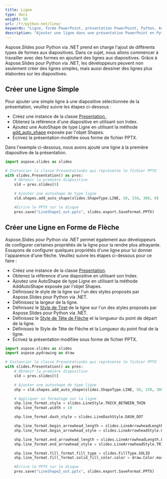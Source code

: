 ```yaml
---
title: Ligne
type: docs
weight: 50
url: /fr/python-net/line/
keywords: "Ligne, forme PowerPoint, présentation PowerPoint, Python, Aspose.Slides pour Python via .NET"
description: "Ajouter une ligne dans une présentation PowerPoint en Python"
---
```


Aspose.Slides pour Python via .NET prend en charge l'ajout de différents types de formes aux diapositives. Dans ce sujet, nous allons commencer à travailler avec des formes en ajoutant des lignes aux diapositives. Grâce à Aspose.Slides pour Python via .NET, les développeurs peuvent non seulement créer des lignes simples, mais aussi dessiner des lignes plus élaborées sur les diapositives.
## **Créer une Ligne Simple**
Pour ajouter une simple ligne à une diapositive sélectionnée de la présentation, veuillez suivre les étapes ci-dessous :

- Créez une instance de la classe [Presentation ](https://reference.aspose.com/slides/python-net/aspose.slides/presentation/).
- Obtenez la référence d'une diapositive en utilisant son Index.
- Ajoutez une AutoShape de type Ligne en utilisant la méthode [add_auto_shape](https://reference.aspose.com/slides/python-net/aspose.slides/ishapecollection/) exposée par l'objet Shapes.
- Écrivez la présentation modifiée sous forme de fichier PPTX.

Dans l'exemple ci-dessous, nous avons ajouté une ligne à la première diapositive de la présentation.

```py
import aspose.slides as slides

# Instancier la classe PresentationEx qui représente le fichier PPTX
with slides.Presentation() as pres:
    # Obtenir la première diapositive
    sld = pres.slides[0]

    # Ajouter une autoshape de type ligne
    sld.shapes.add_auto_shape(slides.ShapeType.LINE, 50, 150, 300, 0)

    #Écrire le PPTX sur le disque
    pres.save("LineShape1_out.pptx", slides.export.SaveFormat.PPTX)
```


## **Créer une Ligne en Forme de Flèche**
Aspose.Slides pour Python via .NET permet également aux développeurs de configurer certaines propriétés de la ligne pour la rendre plus attrayante. Essayons de configurer quelques propriétés d'une ligne pour lui donner l'apparence d'une flèche. Veuillez suivre les étapes ci-dessous pour ce faire :

- Créez une instance de la classe [Presentation](https://reference.aspose.com/slides/python-net/aspose.slides/presentation/).
- Obtenez la référence d'une diapositive en utilisant son Index.
- Ajoutez une AutoShape de type Ligne en utilisant la méthode AddAutoShape exposée par l'objet Shapes.
- Définissez le style de la ligne sur l'un des styles proposés par Aspose.Slides pour Python via .NET.
- Définissez la largeur de la ligne.
- Définissez le [Style de Tiret](https://reference.aspose.com/slides/python-net/aspose.slides/linedashstyle/) de la ligne sur l'un des styles proposés par Aspose.Slides pour Python via .NET.
- Définissez le [Style de Tête de Flèche](https://reference.aspose.com/slides/python-net/aspose.slides/linearrowheadstyle/) et la longueur du point de départ de la ligne.
- Définissez le Style de Tête de Flèche et la Longueur du point final de la ligne.
- Écrivez la présentation modifiée sous forme de fichier PPTX.

```py
import aspose.slides as slides
import aspose.pydrawing as draw

# Instancier la classe PresentationEx qui représente le fichier PPTX
with slides.Presentation() as pres:
    # Obtenir la première diapositive
    sld = pres.slides[0]

    # Ajouter une autoshape de type ligne
    shp = sld.shapes.add_auto_shape(slides.ShapeType.LINE, 50, 150, 300, 0)

    # Appliquer un formatage sur la ligne
    shp.line_format.style = slides.LineStyle.THICK_BETWEEN_THIN
    shp.line_format.width = 10

    shp.line_format.dash_style = slides.LineDashStyle.DASH_DOT

    shp.line_format.begin_arrowhead_length = slides.LineArrowheadLength.SHORT
    shp.line_format.begin_arrowhead_style = slides.LineArrowheadStyle.OVAL

    shp.line_format.end_arrowhead_length = slides.LineArrowheadLength.LONG
    shp.line_format.end_arrowhead_style = slides.LineArrowheadStyle.TRIANGLE

    shp.line_format.fill_format.fill_type = slides.FillType.SOLID
    shp.line_format.fill_format.solid_fill_color.color = draw.Color.maroon

    #Écrire le PPTX sur le disque
    pres.save("LineShape2_out.pptx", slides.export.SaveFormat.PPTX)
```